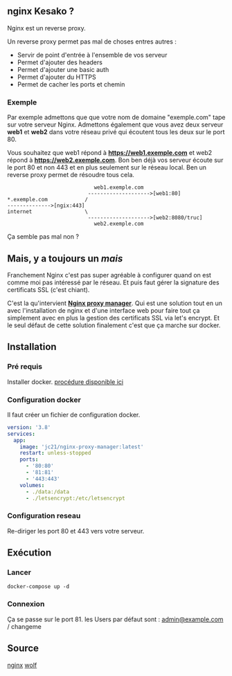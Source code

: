 
## nginx Kesako ?

Nginx est un reverse proxy.

Un reverse proxy permet pas mal de choses entres autres :
- Servir de point d'entrée à l'ensemble de vos serveur
- Permet d'ajouter des headers
- Permet d'ajouter une basic auth
- Permet d'ajouter du HTTPS
- Permet de cacher les ports et chemin

### Exemple

Par exemple admettons que que votre nom de domaine "exemple.com" tape sur votre serveur Nginx.
Admettons également que vous avez deux serveur __web1__ et __web2__ dans votre réseau privé qui écoutent tous les deux sur le port 80.

Vous souhaitez que web1 répond à __https://web1.exemple.com__ et web2 répond à __https://web2.exemple.com__. 
Bon ben déjà vos serveur écoute sur le port 80 et non 443 et en plus seulement sur le réseau local. 
Ben un reverse proxy permet de résoudre tous cela.

~~~
                            web1.exemple.com
                          -------------------->[web1:80]
*.exemple.com            /
-------------->[ngix:443]
internet                 \
                          -------------------->[web2:8080/truc]
                            web2.exemple.com
~~~

Ça semble pas mal non ?

## Mais, y a toujours un _mais_

Franchement Nginx c'est pas super agréable à configurer quand on est comme moi pas intéressé par le réseau. 
Et puis faut gérer la signature des certificats SSL (c'est chiant).

C'est la qu'intervient __[Nginx proxy manager](https://nginxproxymanager.com/)__.
Qui est une solution tout en un avec l'installation de nginx et d'une interface web 
pour faire tout ça simplement avec en plus la gestion des certificats SSL via let's encrypt.
Et le seul défaut de cette solution finalement c'est que ça marche sur docker.

## Installation

### Pré requis
Installer docker. [procédure disponible ici](2024/docker-sur-debian.html)

### Configuration docker

Il faut créer un fichier de configuration docker.

~~~yaml
version: '3.8'
services:
  app:
    image: 'jc21/nginx-proxy-manager:latest'
    restart: unless-stopped
    ports:
      - '80:80'
      - '81:81'
      - '443:443'
    volumes:
      - ./data:/data
      - ./letsencrypt:/etc/letsencrypt
~~~

### Configuration reseau

Re-diriger les port 80 et 443 vers votre serveur.

## Exécution

### Lancer

~~~shell
docker-compose up -d
~~~

### Connexion

Ça se passe sur le port 81. les Users par défaut sont : admin@example.com / changeme

## Source
[nginx](https://nginxproxymanager.com/guide/#quick-setup)
[wolf](https://www.youtube.com/watch?v=qlcVx-k-02E&t=321s)
